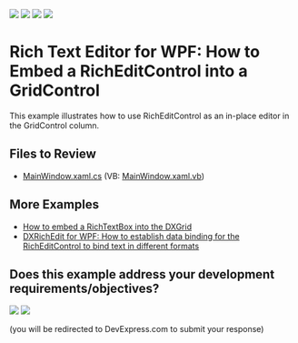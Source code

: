<!-- default badges list -->
![](https://img.shields.io/endpoint?url=https://codecentral.devexpress.com/api/v1/VersionRange/128606982/24.2.1%2B)
[![](https://img.shields.io/badge/Open_in_DevExpress_Support_Center-FF7200?style=flat-square&logo=DevExpress&logoColor=white)](https://supportcenter.devexpress.com/ticket/details/E3178)
[![](https://img.shields.io/badge/📖_How_to_use_DevExpress_Examples-e9f6fc?style=flat-square)](https://docs.devexpress.com/GeneralInformation/403183)
[![](https://img.shields.io/badge/💬_Leave_Feedback-feecdd?style=flat-square)](#does-this-example-address-your-development-requirementsobjectives)
<!-- default badges end -->
# Rich Text Editor for WPF: How to Embed a RichEditControl into a GridControl

This example illustrates how to use RichEditControl as an in-place editor in the GridControl column.

## Files to Review
* [MainWindow.xaml.cs](./CS/MainWindow.xaml.cs) (VB: [MainWindow.xaml.vb](./VB/MainWindow.xaml.vb))

## More Examples

* [How to embed a RichTextBox into the DXGrid](https://github.com/DevExpress-Examples/wpf-data-grid-embed-a-richtextbox-into-grid-cells)
* [DXRichEdit for WPF: How to establish data binding for the RichEditControl to bind text in different formats](https://github.com/DevExpress-Examples/wpf-richedit-bind-richeditcontrol-to-text-in-different-formats)



<!-- feedback -->
## Does this example address your development requirements/objectives?

[<img src="https://www.devexpress.com/support/examples/i/yes-button.svg"/>](https://www.devexpress.com/support/examples/survey.xml?utm_source=github&utm_campaign=wpf-richedit-embed-a-richeditcontrol-into-a-gridcontrol&~~~was_helpful=yes) [<img src="https://www.devexpress.com/support/examples/i/no-button.svg"/>](https://www.devexpress.com/support/examples/survey.xml?utm_source=github&utm_campaign=wpf-richedit-embed-a-richeditcontrol-into-a-gridcontrol&~~~was_helpful=no)

(you will be redirected to DevExpress.com to submit your response)
<!-- feedback end -->
